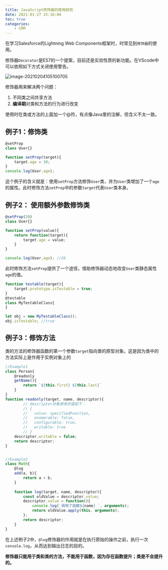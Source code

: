 ```yaml
---
title: JavaScript修饰器的使用研究
date: 2021-01-27 15:16:04
toc: true
categories:
    - CRM
---
```


在学习Salesforce的Lightning Web Components框架时，时常见到`修饰器`的使用。

修饰器`Decorator`是ES7的一个提案，目前还是实验性质的新功能。在VScode中可以依照如下方式关闭使用警告。
<!-- more -->
![image-20210204105100705](https://656e-env-iybewaod-1257393063.tcb.qcloud.la/image-20210204105100705.png)

修饰器用来解决两个问题：

1. 不同类之间共享方法
2. **编译期**对类和方法的行为进行改变

使用时在类或方法的上面加一个@符，有点像Java里的注解，但含义不太一致。

## 例子1：修饰类

```javascript
@setProp
class User{}

function setProp(target){
    target.age = 30;
}
console.log(User.age);
```

这个例子的含义就是：使用`setProp`方法修饰`User`类，并为`User`类增加了一个`age`的属性。此时修饰方法`setProp`中的参数`target`代表`User`类本身。

## 例子2： 使用额外参数修饰类

```javascript
@setProp(20)
class User{}

function setProp(value){
    return function(target){
        target.age = value;
    }
}

console.log(User.age); //20
```

此时修饰方法`setProp`提供了一个途径，借助修饰器动态地改变`User`类静态属性`age`的值。

```javascript
function testable(target){
    target.prototype.isTestable = true;
}
@testable
class MyTestableClass{
}

let obj = new MyTestableClass();
obj.isTestable; //true
```

## 例子3：修饰方法

类的方法的修饰器函数的第一个参数`target`指向类的原型对象。这是因为类中的方法实际上是作用于实例对象上的

```javascript
//Example1
class Person{
    @readonly
    getName(){
        return `${this.first} ${this.last}`
    }
}
function readonly(target, name, descriptor){
      	// descriptor对象原来的值如下：
  		// {
  		//   value: specifiedFunction,
  		//   enumerable: false,
  		//   configurable: true,
  		//   writable: true
  		// }
    descriptor.writable = false;
    return descriptor;
}


//Example2
class Math{
    @log
    add(a, b){
        return a + b;
    }
    
    function log(target, name, descriptor){
        const oldValue = descriptor.value;
        descriptor.value = function(){
            console.log(`调用了函数${name} `, arguments);
            return oldValue.apply(this, arguments);
        };
        return descriptor;
    }
}
```

在上述例子2中，`@log`修饰器的作用就是在执行原始的操作之前，执行一次`console.log`，从而达到输出日志的目的。

**修饰器只能用于类和类的方法，不能用于函数，因为存在函数提升；类是不会提升的。**